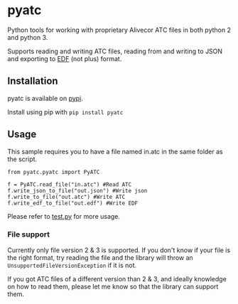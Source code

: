 # pyatc
Python tools for working with proprietary Alivecor ATC files in both python 2 and python 3.

Supports reading and writing ATC files, reading from and writing to JSON and exporting to [EDF](http://www.edfplus.info/) (not plus) format.

## Installation
pyatc is available on [pypi](https://pypi.org/project/pyATC/).

Install using pip with `pip install pyatc`

## Usage
This sample requires you to have a file named in.atc in the same folder as the script.
```
from pyatc.pyatc import PyATC

f = PyATC.read_file("in.atc") #Read ATC
f.write_json_to_file("out.json") #Write json
f.write_to_file("out.atc") #Write ATC
f.write_edf_to_file("out.edf") #Write EDF
```
Please refer to [test.py](pyatc/test.py) for more usage.

### File support
Currently only file version 2 & 3 is supported. If you don't know if your file is the right format, try reading the file and the library will throw an `UnsupportedFileVersionException` if it is not.

If you got ATC files of a different version than 2 & 3, and ideally knowledge on how to read them, please let me know so that the library can support them.
